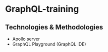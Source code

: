 # GraphQL-training
## Technologies & Methodologies
- Apollo server
- GraphQL Playground (GraphQL IDE)
